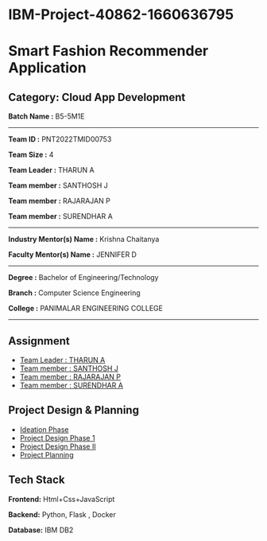 # IBM-Project-40862-1660636795

# Smart Fashion Recommender Application


## Category: Cloud App Development


**Batch Name :** B5-5M1E

---

**Team ID :** PNT2022TMID00753

**Team Size :** 4

**Team Leader :** THARUN A

**Team member :** SANTHOSH J

**Team member :** RAJARAJAN P

**Team member :** SURENDHAR A

---
**Industry Mentor(s) Name :** Krishna Chaitanya

**Faculty Mentor(s) Name :** JENNIFER D

---

**Degree	:**	
Bachelor of Engineering/Technology

**Branch	:**	
Computer Science Engineering

**College	:**	
PANIMALAR ENGINEERING COLLEGE

---





## Assignment  

 - [Team Leader : THARUN A](https://github.com/IBM-EPBL/IBM-Project-4594-1658735545/tree/main/ASSIGNMENT/M1%20-211419104290/ASSIGNMENT%201-211419104290)
 - [Team member : SANTHOSH J](https://github.com/IBM-EPBL/IBM-Project-4594-1658735545/tree/main/ASSIGNMENT/M2-211419104235/ASSIGNMENT%201)
 - [Team member : RAJARAJAN P](https://github.com/IBM-EPBL/IBM-Project-4594-1658735545/tree/main/ASSIGNMENT/M3-211419104210)
 - [Team member : SURENDHAR A](https://github.com/IBM-EPBL/IBM-Project-4594-1658735545/tree/main/ASSIGNMENT/M4-211419104275)


## Project Design & Planning
- [Ideation Phase](https://github.com/IBM-EPBL/IBM-Project-4594-1658735545/tree/main/Project%20Design%20%26%20Planning/Ideation%20Phase)
- [Project Design Phase 1](https://github.com/IBM-EPBL/IBM-Project-4594-1658735545/tree/main/Project%20Design%20%26%20Planning/Project%20Design%20Phase-I)
- [Project Design Phase II](https://github.com/IBM-EPBL/IBM-Project-4594-1658735545/tree/main/Project%20Design%20%26%20Planning/Project%20Design%20Phase-II)
- [Project Planning](https://github.com/IBM-EPBL/IBM-Project-4594-1658735545/tree/main/Project%20Design%20%26%20Planning/Project%20Planning)

## Tech Stack

**Frontend:** Html+Css+JavaScript

**Backend:** Python, Flask , Docker

**Database:** IBM DB2




